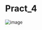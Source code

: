 # Pract_4

![image](https://github.com/MukizuL/Pract_4/assets/53896777/a1aa46c1-ec09-4cb2-a17f-3c53f5438061)
